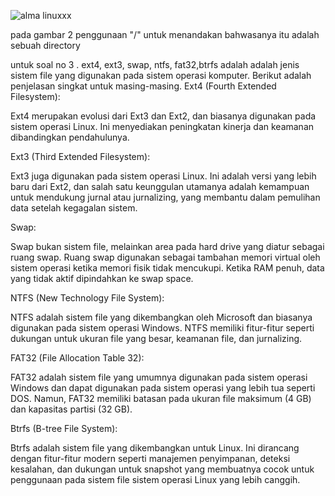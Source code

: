 ![alma linuxxx](https://github.com/amarhidayat12/install-alma-linux/assets/127036105/c7fccd64-415e-4fc8-9164-e574fa5ed47d)

pada gambar 2 penggunaan "/" untuk menandakan bahwasanya itu adalah sebuah directory

untuk soal no 3 . ext4, ext3, swap, ntfs, fat32,btrfs adalah adalah jenis sistem file yang digunakan pada sistem operasi komputer. Berikut adalah penjelasan singkat untuk masing-masing. Ext4 (Fourth Extended Filesystem):

Ext4 merupakan evolusi dari Ext3 dan Ext2, dan biasanya digunakan pada sistem operasi Linux. Ini menyediakan peningkatan kinerja dan keamanan dibandingkan pendahulunya.

Ext3 (Third Extended Filesystem):

Ext3 juga digunakan pada sistem operasi Linux. Ini adalah versi yang lebih baru dari Ext2, dan salah satu keunggulan utamanya adalah kemampuan untuk mendukung jurnal atau jurnalizing, yang membantu dalam pemulihan data setelah kegagalan sistem.

Swap:

Swap bukan sistem file, melainkan area pada hard drive yang diatur sebagai ruang swap. Ruang swap digunakan sebagai tambahan memori virtual oleh sistem operasi ketika memori fisik tidak mencukupi. Ketika RAM penuh, data yang tidak aktif dipindahkan ke swap space.

NTFS (New Technology File System):

NTFS adalah sistem file yang dikembangkan oleh Microsoft dan biasanya digunakan pada sistem operasi Windows. NTFS memiliki fitur-fitur seperti dukungan untuk ukuran file yang besar, keamanan file, dan jurnalizing.

FAT32 (File Allocation Table 32):

FAT32 adalah sistem file yang umumnya digunakan pada sistem operasi Windows dan dapat digunakan pada sistem operasi yang lebih tua seperti DOS. Namun, FAT32 memiliki batasan pada ukuran file maksimum (4 GB) dan kapasitas partisi (32 GB).

Btrfs (B-tree File System):

Btrfs adalah sistem file yang dikembangkan untuk Linux. Ini dirancang dengan fitur-fitur modern seperti manajemen penyimpanan, deteksi kesalahan, dan dukungan untuk snapshot yang membuatnya cocok untuk penggunaan pada sistem file sistem operasi Linux yang lebih canggih.
